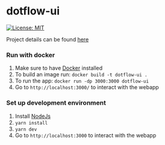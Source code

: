 # dotflow-ui
[![License: MIT](https://img.shields.io/badge/License-MIT-yellow.svg)](https://opensource.org/licenses/MIT)

Project details can be found [here](https://github.com/TheDotflow/dotflow-ink#readme)

### Run with docker

1. Make sure to have [Docker](https://docs.docker.com/get-docker/) installed
2. To build an image run: `docker build -t dotflow-ui .`
3. To run the app: `docker run -dp 3000:3000 dotflow-ui`
4. Go to `http://localhost:3000/` to interact with the webapp

### Set up development environment

1.  Install [NodeJs](https://nodejs.org/en/download)
2. `yarn install`
3. `yarn dev`
4. Go to `http://localhost:3000` to interact with the webapp
